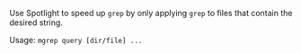 Use Spotlight to speed up `grep` by only applying `grep` to files that contain the desired string.

Usage: `mgrep query [dir/file] ...`
